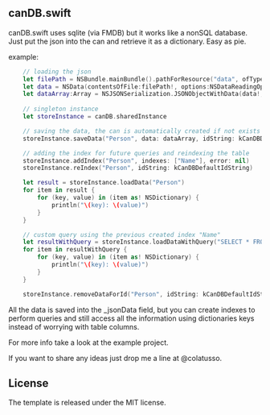 ## canDB.swift

canDB.swift uses sqlite (via FMDB) but it works like a nonSQL database.
Just put the json into the can and retrieve it as a dictionary.
Easy as pie.

example:

```swift
    // loading the json
    let filePath = NSBundle.mainBundle().pathForResource("data", ofType:"json")
    let data = NSData(contentsOfFile:filePath!, options:NSDataReadingOptions.DataReadingUncached, error:nil)
    let dataArray:Array = NSJSONSerialization.JSONObjectWithData(data!, options: NSJSONReadingOptions.allZeros, error: nil) as! Array<Dictionary<String, String>>
    
    // singleton instance
    let storeInstance = canDB.sharedInstance

    // saving the data, the can is automatically created if not exists
    storeInstance.saveData("Person", data: dataArray, idString: kCanDBDefaultIdString, error: nil)

    // adding the index for future queries and reindexing the table
    storeInstance.addIndex("Person", indexes: ["Name"], error: nil)
    storeInstance.reIndex("Person", idString: kCanDBDefaultIdString)

    let result = storeInstance.loadData("Person")
    for item in result {
        for (key, value) in (item as! NSDictionary) {
            println("\(key): \(value)")
        }
    }

    // custom query using the previous created index "Name"
    let resultWithQuery = storeInstance.loadDataWithQuery("SELECT * FROM Person WHERE Name='John'")
    for item in resultWithQuery {
        for (key, value) in (item as! NSDictionary) {
            println("\(key): \(value)")
        }
    }

    storeInstance.removeDataForId("Person", idString: kCanDBDefaultIdString, idsToDelete: ["17", "19"], error: nil)
```

All the data is saved into the _jsonData field, but you can create indexes to perform queries
and still access all the information using dictionaries keys instead of worrying with table columns.

For more info take a look at the example project.

If you want to share any ideas just drop me a line at @colatusso.


## License

The template is released under the MIT license.
